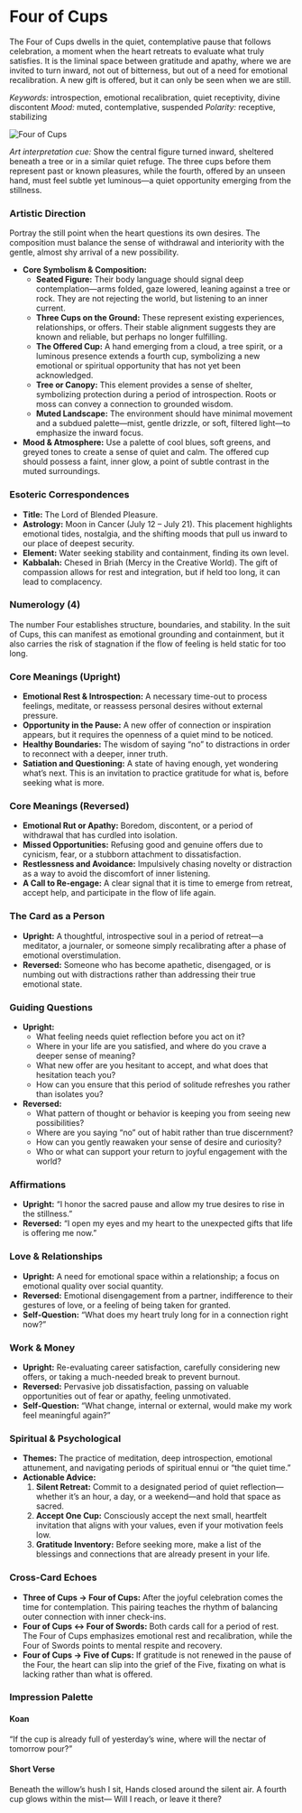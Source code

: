 # Four of Cups

The Four of Cups dwells in the quiet, contemplative pause that follows celebration, a moment when the heart retreats to evaluate what truly satisfies. It is the liminal space between gratitude and apathy, where we are invited to turn inward, not out of bitterness, but out of a need for emotional recalibration. A new gift is offered, but it can only be seen when we are still.

*Keywords:* introspection, emotional recalibration, quiet receptivity, divine discontent
*Mood:* muted, contemplative, suspended
*Polarity:* receptive, stabilizing

![Four of Cups](cups_04.jpg)

*Art interpretation cue:* Show the central figure turned inward, sheltered beneath a tree or in a similar quiet refuge. The three cups before them represent past or known pleasures, while the fourth, offered by an unseen hand, must feel subtle yet luminous—a quiet opportunity emerging from the stillness.

### Artistic Direction

Portray the still point when the heart questions its own desires. The composition must balance the sense of withdrawal and interiority with the gentle, almost shy arrival of a new possibility.

*   **Core Symbolism & Composition:**
    *   **Seated Figure:** Their body language should signal deep contemplation—arms folded, gaze lowered, leaning against a tree or rock. They are not rejecting the world, but listening to an inner current.
    *   **Three Cups on the Ground:** These represent existing experiences, relationships, or offers. Their stable alignment suggests they are known and reliable, but perhaps no longer fulfilling.
    *   **The Offered Cup:** A hand emerging from a cloud, a tree spirit, or a luminous presence extends a fourth cup, symbolizing a new emotional or spiritual opportunity that has not yet been acknowledged.
    *   **Tree or Canopy:** This element provides a sense of shelter, symbolizing protection during a period of introspection. Roots or moss can convey a connection to grounded wisdom.
    *   **Muted Landscape:** The environment should have minimal movement and a subdued palette—mist, gentle drizzle, or soft, filtered light—to emphasize the inward focus.
*   **Mood & Atmosphere:**
    Use a palette of cool blues, soft greens, and greyed tones to create a sense of quiet and calm. The offered cup should possess a faint, inner glow, a point of subtle contrast in the muted surroundings.

### Esoteric Correspondences

*   **Title:** The Lord of Blended Pleasure.
*   **Astrology:** Moon in Cancer (July 12 – July 21). This placement highlights emotional tides, nostalgia, and the shifting moods that pull us inward to our place of deepest security.
*   **Element:** Water seeking stability and containment, finding its own level.
*   **Kabbalah:** Chesed in Briah (Mercy in the Creative World). The gift of compassion allows for rest and integration, but if held too long, it can lead to complacency.

### Numerology (4)

The number Four establishes structure, boundaries, and stability. In the suit of Cups, this can manifest as emotional grounding and containment, but it also carries the risk of stagnation if the flow of feeling is held static for too long.

### Core Meanings (Upright)

*   **Emotional Rest & Introspection:** A necessary time-out to process feelings, meditate, or reassess personal desires without external pressure.
*   **Opportunity in the Pause:** A new offer of connection or inspiration appears, but it requires the openness of a quiet mind to be noticed.
*   **Healthy Boundaries:** The wisdom of saying “no” to distractions in order to reconnect with a deeper, inner truth.
*   **Satiation and Questioning:** A state of having enough, yet wondering what’s next. This is an invitation to practice gratitude for what is, before seeking what is more.

### Core Meanings (Reversed)

*   **Emotional Rut or Apathy:** Boredom, discontent, or a period of withdrawal that has curdled into isolation.
*   **Missed Opportunities:** Refusing good and genuine offers due to cynicism, fear, or a stubborn attachment to dissatisfaction.
*   **Restlessness and Avoidance:** Impulsively chasing novelty or distraction as a way to avoid the discomfort of inner listening.
*   **A Call to Re-engage:** A clear signal that it is time to emerge from retreat, accept help, and participate in the flow of life again.

### The Card as a Person

*   **Upright:** A thoughtful, introspective soul in a period of retreat—a meditator, a journaler, or someone simply recalibrating after a phase of emotional overstimulation.
*   **Reversed:** Someone who has become apathetic, disengaged, or is numbing out with distractions rather than addressing their true emotional state.

### Guiding Questions

*   **Upright:**
    *   What feeling needs quiet reflection before you act on it?
    *   Where in your life are you satisfied, and where do you crave a deeper sense of meaning?
    *   What new offer are you hesitant to accept, and what does that hesitation teach you?
    *   How can you ensure that this period of solitude refreshes you rather than isolates you?
*   **Reversed:**
    *   What pattern of thought or behavior is keeping you from seeing new possibilities?
    *   Where are you saying “no” out of habit rather than true discernment?
    *   How can you gently reawaken your sense of desire and curiosity?
    *   Who or what can support your return to joyful engagement with the world?

### Affirmations

*   **Upright:** “I honor the sacred pause and allow my true desires to rise in the stillness.”
*   **Reversed:** “I open my eyes and my heart to the unexpected gifts that life is offering me now.”

### Love & Relationships

*   **Upright:** A need for emotional space within a relationship; a focus on emotional quality over social quantity.
*   **Reversed:** Emotional disengagement from a partner, indifference to their gestures of love, or a feeling of being taken for granted.
*   **Self-Question:** “What does my heart truly long for in a connection right now?”

### Work & Money

*   **Upright:** Re-evaluating career satisfaction, carefully considering new offers, or taking a much-needed break to prevent burnout.
*   **Reversed:** Pervasive job dissatisfaction, passing on valuable opportunities out of fear or apathy, feeling unmotivated.
*   **Self-Question:** “What change, internal or external, would make my work feel meaningful again?”

### Spiritual & Psychological

*   **Themes:** The practice of meditation, deep introspection, emotional attunement, and navigating periods of spiritual ennui or “the quiet time.”
*   **Actionable Advice:**
    1.  **Silent Retreat:** Commit to a designated period of quiet reflection—whether it’s an hour, a day, or a weekend—and hold that space as sacred.
    2.  **Accept One Cup:** Consciously accept the next small, heartfelt invitation that aligns with your values, even if your motivation feels low.
    3.  **Gratitude Inventory:** Before seeking more, make a list of the blessings and connections that are already present in your life.

### Cross-Card Echoes

*   **Three of Cups → Four of Cups:** After the joyful celebration comes the time for contemplation. This pairing teaches the rhythm of balancing outer connection with inner check-ins.
*   **Four of Cups ↔ Four of Swords:** Both cards call for a period of rest. The Four of Cups emphasizes emotional rest and recalibration, while the Four of Swords points to mental respite and recovery.
*   **Four of Cups → Five of Cups:** If gratitude is not renewed in the pause of the Four, the heart can slip into the grief of the Five, fixating on what is lacking rather than what is offered.

### Impression Palette

#### Koan

“If the cup is already full of yesterday’s wine, where will the nectar of tomorrow pour?”

#### Short Verse

Beneath the willow’s hush I sit,
Hands closed around the silent air.
A fourth cup glows within the mist—
Will I reach, or leave it there?